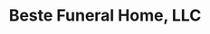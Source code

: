 ---
title: "Beste Funeral Home, LLC"
url: /mosinee/beste-funeral-home-llc/
shop: funeral directors
---
